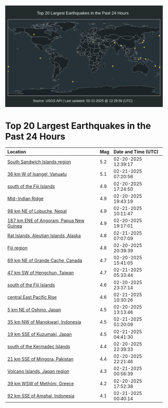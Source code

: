 ![Map](./map.png)

# Top 20 Largest Earthquakes in the Past 24 Hours

| Location | Mag | Date and Time (UTC) |
|:---|:---|:---|
| [South Sandwich Islands region](https://earthquake.usgs.gov/earthquakes/eventpage/us7000pexs) | 5.2 | 02-20-2025 12:39:17 |
| [36 km W of Isangel, Vanuatu](https://earthquake.usgs.gov/earthquakes/eventpage/us7000pf62) | 5.1 | 02-21-2025 07:20:56 |
| [south of the Fiji Islands](https://earthquake.usgs.gov/earthquakes/eventpage/us7000pf1x) | 4.9 | 02-20-2025 17:24:50 |
| [Mid-Indian Ridge](https://earthquake.usgs.gov/earthquakes/eventpage/us7000pf2m) | 4.9 | 02-20-2025 19:43:19 |
| [98 km NE of Lobuche, Nepal](https://earthquake.usgs.gov/earthquakes/eventpage/us7000pf75) | 4.9 | 02-21-2025 10:11:47 |
| [187 km ENE of Angoram, Papua New Guinea](https://earthquake.usgs.gov/earthquakes/eventpage/us7000pf2i) | 4.9 | 02-20-2025 19:17:01 |
| [Rat Islands, Aleutian Islands, Alaska](https://earthquake.usgs.gov/earthquakes/eventpage/us7000pf61) | 4.8 | 02-21-2025 07:07:09 |
| [Fiji region](https://earthquake.usgs.gov/earthquakes/eventpage/us7000pf3d) | 4.8 | 02-20-2025 20:39:39 |
| [69 km NE of Grande Cache, Canada](https://earthquake.usgs.gov/earthquakes/eventpage/us7000peye) | 4.7 | 02-20-2025 15:41:05 |
| [47 km SW of Hengchun, Taiwan](https://earthquake.usgs.gov/earthquakes/eventpage/us7000pf5s) | 4.7 | 02-21-2025 05:33:44 |
| [south of the Fiji Islands](https://earthquake.usgs.gov/earthquakes/eventpage/us7000pf4j) | 4.6 | 02-20-2025 23:37:14 |
| [central East Pacific Rise](https://earthquake.usgs.gov/earthquakes/eventpage/us7000pf7e) | 4.6 | 02-21-2025 10:30:26 |
| [5 km NE of Oshino, Japan](https://earthquake.usgs.gov/earthquakes/eventpage/us7000pexw) | 4.5 | 02-20-2025 13:13:46 |
| [35 km NW of Manokwari, Indonesia](https://earthquake.usgs.gov/earthquakes/eventpage/us7000pf4z) | 4.5 | 02-21-2025 01:20:09 |
| [19 km SSE of Kuzumaki, Japan](https://earthquake.usgs.gov/earthquakes/eventpage/us7000pf5k) | 4.5 | 02-21-2025 04:41:30 |
| [south of the Kermadec Islands](https://earthquake.usgs.gov/earthquakes/eventpage/us7000pf48) | 4.4 | 02-20-2025 22:39:33 |
| [21 km SSE of Mingora, Pakistan](https://earthquake.usgs.gov/earthquakes/eventpage/us7000pf43) | 4.4 | 02-20-2025 22:21:46 |
| [Volcano Islands, Japan region](https://earthquake.usgs.gov/earthquakes/eventpage/us7000pf4t) | 4.3 | 02-21-2025 00:56:39 |
| [39 km WSW of Methóni, Greece](https://earthquake.usgs.gov/earthquakes/eventpage/us7000pf23) | 4.2 | 02-20-2025 17:52:38 |
| [92 km SSE of Amahai, Indonesia](https://earthquake.usgs.gov/earthquakes/eventpage/us7000pf4p) | 4.1 | 02-21-2025 00:40:14 |
